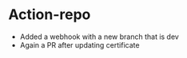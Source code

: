 # Action-repo
- Added a webhook with a new branch that is dev
- Again a PR after updating certificate
